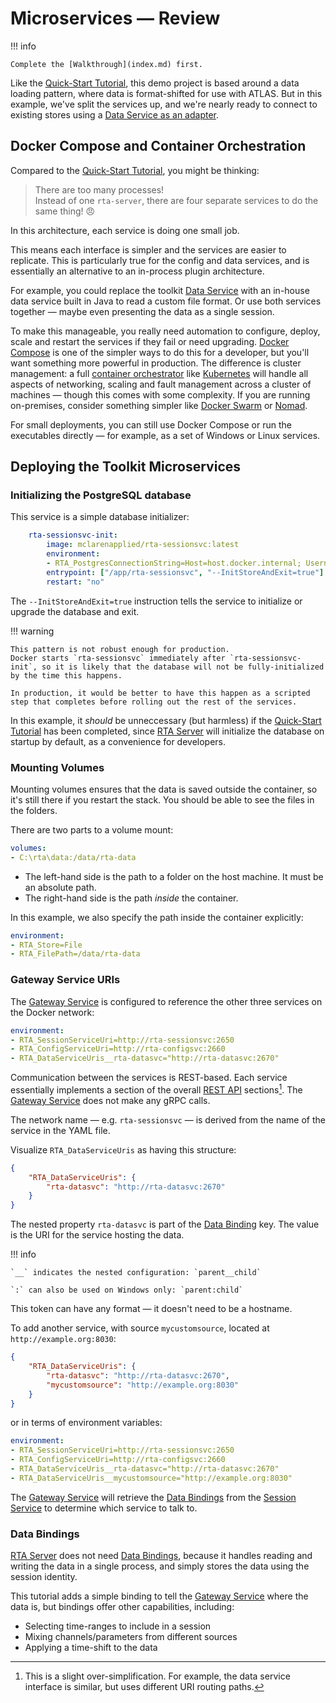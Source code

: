# Microservices &mdash; Review

!!! info

    Complete the [Walkthrough](index.md) first.

Like the [Quick-Start Tutorial](../quick-start/review.md), this demo project is based around a data loading pattern, where data is format-shifted for use with ATLAS. But in this example, we've split the services up, and we're nearly ready to connect to existing stores using a [Data Service as an adapter](../../../integration/data-services.md). 

## Docker Compose and Container Orchestration

Compared to the [Quick-Start Tutorial](../quick-start/review.md), you might be thinking:

> There are too many processes!  
> Instead of one `rta-server`, there are four separate services to do the same thing! 😠

In this architecture, each service is doing one small job.

This means each interface is simpler and the services are easier to replicate. This is particularly true for the config and data services, and is essentially an alternative to an in-process plugin architecture.

For example, you could replace the toolkit [Data Service](../../../services/rta-datasvc/README.md) with an in-house data service built in Java to read a custom file format. Or use both services together &mdash; maybe even presenting the data as a single session.

To make this manageable, you really need automation to configure, deploy, scale and restart the services if they fail or need upgrading. [Docker Compose](https://docs.docker.com/compose/) is one of the simpler ways to do this for a developer, but you'll want something more powerful in production. The difference is cluster management: a full [container orchestrator](https://www.redhat.com/en/topics/containers/what-is-container-orchestration) like [Kubernetes](https://kubernetes.io/) will handle all aspects of networking, scaling and fault management across a cluster of machines &mdash; though this comes with some complexity. If you are running on-premises, consider something simpler like [Docker Swarm](https://docs.docker.com/engine/swarm/) or [Nomad](https://www.nomadproject.io/).

For small deployments, you can still use Docker Compose or run the executables directly &mdash; for example, as a set of Windows or Linux services.

## Deploying the Toolkit Microservices

### Initializing the PostgreSQL database

This service is a simple database initializer:

```yaml hl_lines="5"
    rta-sessionsvc-init:
        image: mclarenapplied/rta-sessionsvc:latest
        environment:
        - RTA_PostgresConnectionString=Host=host.docker.internal; Username=postgres; Password=hunter2;
        entrypoint: ["/app/rta-sessionsvc", "--InitStoreAndExit=true"]
        restart: "no"
```

The `--InitStoreAndExit=true` instruction tells the service to initialize or upgrade the database and exit.

!!! warning

    This pattern is not robust enough for production.      
    Docker starts `rta-sessionsvc` immediately after `rta-sessionsvc-init`, so it is likely that the database will not be fully-initialized by the time this happens.

    In production, it would be better to have this happen as a scripted step that completes before rolling out the rest of the services.

In this example, it _should_ be unneccessary (but harmless) if the [Quick-Start Tutorial](../quick-start/index.md) has been completed, since [RTA Server](../../../services/rta-server/README.md) will initialize the database on startup by default, as a convenience for developers.

### Mounting Volumes

Mounting volumes ensures that the data is saved outside the container, so it's still there if you restart the stack. You should be able to see the files in the folders.

There are two parts to a volume mount:

```yaml
volumes:
- C:\rta\data:/data/rta-data
```

* The left-hand side is the path to a folder on the host machine. It must be an absolute path.
* The right-hand side is the path _inside_ the container.

In this example, we also specify the path inside the container explicitly:

```yaml
environment:
- RTA_Store=File
- RTA_FilePath=/data/rta-data
```

### Gateway Service URIs

The [Gateway Service](../../../services/rta-gatewaysvc/README.md) is configured to reference the other three services on the Docker network:

```yaml
environment:
- RTA_SessionServiceUri=http://rta-sessionsvc:2650
- RTA_ConfigServiceUri=http://rta-configsvc:2660
- RTA_DataServiceUris__rta-datasvc="http://rta-datasvc:2670"
```

Communication between the services is REST-based. Each service essentially implements a section of the overall [REST API](../../../api/index.md) sections[^1]. The [Gateway Service](../../../services/rta-gatewaysvc/README.md) does not make any gRPC calls.

The network name &mdash; e.g. `rta-sessionsvc` &mdash; is derived from the name of the service in the YAML file.

Visualize `RTA_DataServiceUris` as having this structure:

```json
{
    "RTA_DataServiceUris": {
        "rta-datasvc": "http://rta-datasvc:2670"
    }
}
```

The nested property `rta-datasvc` is part of the [Data Binding](../../sessions/data-bindings.md) key. The value is the URI for the service hosting the data.

!!! info

    `__` indicates the nested configuration: `parent__child`

    `:` can also be used on Windows only: `parent:child`

This token can have any format &mdash; it doesn't need to be a hostname.

To add another service, with source `mycustomsource`, located at `http://example.org:8030`:

```json hl_lines="4"
{
    "RTA_DataServiceUris": {
        "rta-datasvc": "http://rta-datasvc:2670",
        "mycustomsource": "http://example.org:8030"
    }
}
```

or in terms of environment variables:

```yaml hl_lines="5"
environment:
- RTA_SessionServiceUri=http://rta-sessionsvc:2650
- RTA_ConfigServiceUri=http://rta-configsvc:2660
- RTA_DataServiceUris__rta-datasvc="http://rta-datasvc:2670"
- RTA_DataServiceUris__mycustomsource="http://example.org:8030"
```

The [Gateway Service](../../../services/rta-gatewaysvc/README.md) will retrieve the [Data Bindings](../../sessions/data-bindings.md) from the [Session Service](../../../services/rta-sessionsvc/README.md) to determine which service to talk to.

### Data Bindings

[RTA Server](../../../services/rta-server/README.md) does not need [Data Bindings](../../sessions/data-bindings.md), because it handles reading and writing the data in a single process, and simply stores the data using the session identity.

This tutorial adds a simple binding to tell the [Gateway Service](../../../services/rta-gatewaysvc/README.md) where the data is, but bindings offer other capabilities, including:

* Selecting time-ranges to include in a session
* Mixing channels/parameters from different sources
* Applying a time-shift to the data

[^1]: This is a slight over-simplification. For example, the data service interface is similar, but uses different URI routing paths.
